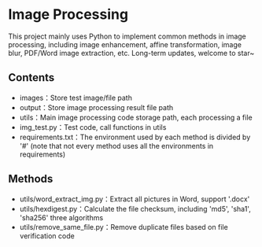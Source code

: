 <!--
 * @Descripttion: Image Processing
 * @version: V1.0
 * @Author: Xiaokang Lei
 * @email: lxk201808@163.com
 * @Date: 2022-11-23 11:44:24
 * @LastEditors: Xiaokang Lei
 * @LastEditTime: 2022-11-23 11:52:00
-->

# Image Processing

This project mainly uses Python to implement common methods in image processing, including image enhancement, affine transformation, image blur, PDF/Word image extraction, etc. Long-term updates, welcome to star~

## Contents

- images：Store test image/file path
- output：Store image processing result file path
- utils：Main image processing code storage path, each processing a file
- img_test.py：Test code, call functions in utils
- requirements.txt：The environment used by each method is divided by '#' (note that not every method uses all the environments in requirements)

## Methods

- utils/word_extract_img.py：Extract all pictures in Word, support '.docx'
- utils/hexdigest.py：Calculate the file checksum, including 'md5', 'sha1', 'sha256' three algorithms
- utils/remove_same_file.py：Remove duplicate files based on file verification code
